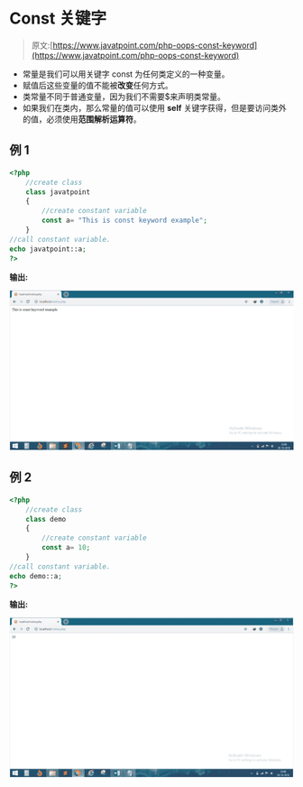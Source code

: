 # Const 关键字

> 原文:[https://www.javatpoint.com/php-oops-const-keyword](https://www.javatpoint.com/php-oops-const-keyword)

*   常量是我们可以用关键字 const 为任何类定义的一种变量。
*   赋值后这些变量的值不能被**改变**任何方式。
*   类常量不同于普通变量，因为我们不需要$来声明类常量。
*   如果我们在类内，那么常量的值可以使用 **self** 关键字获得，但是要访问类外的值，必须使用**范围解析运算符**。

## 例 1

```php
<?php
	//create class
	class javatpoint
	{
		//create constant variable
		const a= "This is const keyword example";
	}
//call constant variable.
echo javatpoint::a;
?>

```

**输出:**

![Const keyword](img/06dca506dd36a13b437905d3061d2303.png)

## 例 2

```php
<?php
	//create class
	class demo
	{
		//create constant variable
		const a= 10;
	}
//call constant variable.
echo demo::a;
?>

```

**输出:**

![Const keyword](img/4c115ba05979dd7707253c87490ad175.png)